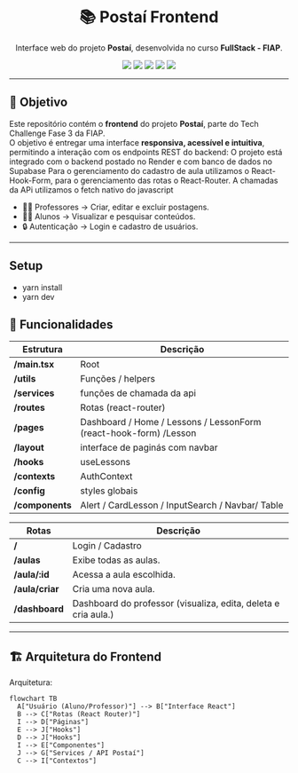 <h1 align="center">📚 Postaí Frontend</h1>

<p align="center">
  Interface web do projeto <b>Postaí</b>, desenvolvida no curso <b>FullStack - FIAP</b>.
</p>

<p align="center">
  <a href="https://react.dev/"><img src="https://img.shields.io/badge/React-20232A?style=for-the-badge&logo=react&logoColor=61DAFB" /></a>
  <a href="https://www.typescriptlang.org/"><img src="https://img.shields.io/badge/TypeScript-007ACC?style=for-the-badge&logo=typescript&logoColor=white" /></a>
  <a href="https://vitejs.dev/"><img src="https://img.shields.io/badge/Vite-646CFF?style=for-the-badge&logo=vite&logoColor=white" /></a>
  <a href="https://chakra-ui.com/"><img src="https://img.shields.io/badge/ChakraUI-319795?style=for-the-badge&logo=chakraui&logoColor=white" /></a>
  <a href="https://render.com/"><img src="https://img.shields.io/badge/Render-000000?style=for-the-badge&logo=render&logoColor=white" /></a>
</p>

---

## 🎯 Objetivo

Este repositório contém o **frontend** do projeto **Postaí**, parte do Tech Challenge Fase 3 da FIAP.  
O objetivo é entregar uma interface **responsiva, acessível e intuitiva**, permitindo a interação com os endpoints REST do backend:
O projeto está integrado com o backend postado no Render e com banco de dados no Supabase
Para o gerenciamento do cadastro de aula utilizamos o React-Hook-Form, para o gerenciamento das rotas o React-Router.
A chamadas da APi utilizamos o fetch nativo do javascript

- 👩‍🏫 Professores → Criar, editar e excluir postagens.
- 👨‍🎓 Alunos → Visualizar e pesquisar conteúdos.
- 🔒 Autenticação → Login e cadastro de usuários.

---

## Setup

- yarn install
- yarn dev

## 🧰 Funcionalidades

| Estrutura                 | Descrição                                                               |
| ------------------------- | ----------------------------------------------------------------------- |
| **/main.tsx**             | Root                                                                    | 
| **/utils**                | Funções / helpers                                                       |
| **/services**             | funções de chamada da api                                               |
| **/routes**               | Rotas (react-router)                                                    |
| **/pages**                | Dashboard / Home / Lessons / LessonForm (react-hook-form) /Lesson       |
| **/layout**               | interface de paginás com navbar                                         |
| **/hooks**                | useLessons                                                              |
| **/contexts**             | AuthContext                                                             |
| **/config**               | styles globais                                                          |
| **/components**           | Alert / CardLesson / InputSearch / Navbar/ Table                        |




|  Rotas                    | Descrição                                                               |
| ------------------------- | ----------------------------------------------------------------------- |
| **/**                     | Login / Cadastro                                                        | 
| **/aulas**                | Exibe todas as aulas.                                                   |
| **/aula/:id**             | Acessa a aula escolhida.                                                |
| **/aula/criar**           | Cria uma nova aula.                                                     |
| **/dashboard**            | Dashboard do professor (visualiza, edita, deleta e cria aula.)          |


---

## 🏗️ Arquitetura do Frontend

Arquitetura:

```mermaid
flowchart TB
  A["Usuário (Aluno/Professor)"] --> B["Interface React"]
  B --> C["Rotas (React Router)"]
  I --> D["Páginas"]
  E --> J["Hooks"]
  D --> J["Hooks"]
  I --> E["Componentes"]
  J --> G["Services / API Postaí"]
  C --> I["Contextos"]

```
